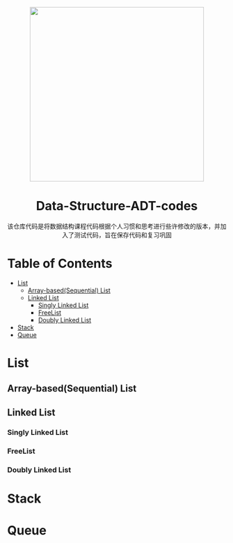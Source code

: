 <p align="center">
<img src="https://miro.medium.com/max/1200/1*KpDOKMFAgDWaGTQHL0r70g.png" style="width:400px;" />
</p>

<h1 align="center">Data-Structure-ADT-codes</h1>
<p align="center">
该仓库代码是将数据结构课程代码根据个人习惯和思考进行些许修改的版本，并加入了测试代码，旨在保存代码和复习巩固
</p>

# Table of Contents

- [List](#list)
  - [Array-based(Sequential) List](#array-basedsequential-list)
  - [Linked List](#linked-list)
    - [Singly Linked List](#singly-linked-list)
    - [FreeList](#freelist)
    - [Doubly Linked List](#doubly-linked-list)
- [Stack](#stack)
- [Queue](#queue)

# List

## Array-based(Sequential) List

## Linked List

### Singly Linked List

### FreeList

### Doubly Linked List

# Stack

# Queue

